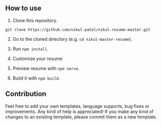 ## How to use

1. Clone this repository.
```
git clone https://github.com/nikul-patel/nikul-resume-master.git
```

2. Go to the cloned directory (e.g. `cd nikul-master-resume`).

3. Run `npm install`.

4. Customize your resume

5. Preview resume with `npm serve`.

6. Build it with `npm build`.

## Contribution
Feel free to add your own templates, language supports, bug fixes or improvements. Any kind of help is appreciated! If you make any kind of changes to an existing template, please commit them as a new template.


